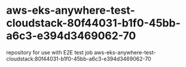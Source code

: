 # aws-eks-anywhere-test-cloudstack-80f44031-b1f0-45bb-a6c3-e394d3469062-70
repository for use with E2E test job aws-eks-anywhere-test-cloudstack:80f44031-b1f0-45bb-a6c3-e394d3469062-70
